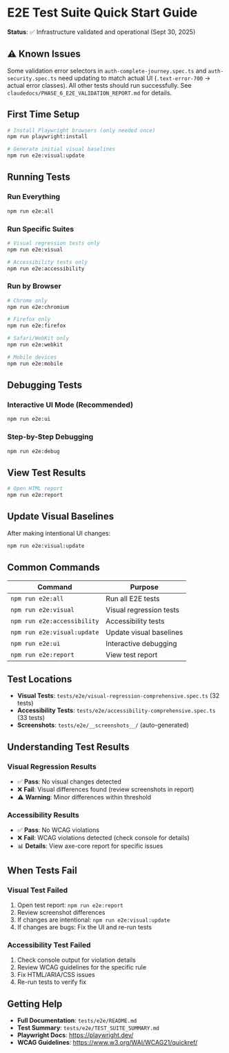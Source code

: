 # E2E Test Suite Quick Start Guide

**Status**: ✅ Infrastructure validated and operational (Sept 30, 2025)

## ⚠️ Known Issues
Some validation error selectors in `auth-complete-journey.spec.ts` and `auth-security.spec.ts` need updating to match actual UI (`.text-error-700` → actual error classes). All other tests should run successfully. See `claudedocs/PHASE_6_E2E_VALIDATION_REPORT.md` for details.

## First Time Setup

```bash
# Install Playwright browsers (only needed once)
npm run playwright:install

# Generate initial visual baselines
npm run e2e:visual:update
```

## Running Tests

### Run Everything
```bash
npm run e2e:all
```

### Run Specific Suites
```bash
# Visual regression tests only
npm run e2e:visual

# Accessibility tests only
npm run e2e:accessibility
```

### Run by Browser
```bash
# Chrome only
npm run e2e:chromium

# Firefox only
npm run e2e:firefox

# Safari/WebKit only
npm run e2e:webkit

# Mobile devices
npm run e2e:mobile
```

## Debugging Tests

### Interactive UI Mode (Recommended)
```bash
npm run e2e:ui
```

### Step-by-Step Debugging
```bash
npm run e2e:debug
```

## View Test Results

```bash
# Open HTML report
npm run e2e:report
```

## Update Visual Baselines

After making intentional UI changes:

```bash
npm run e2e:visual:update
```

## Common Commands

| Command | Purpose |
|---------|---------|
| `npm run e2e:all` | Run all E2E tests |
| `npm run e2e:visual` | Visual regression tests |
| `npm run e2e:accessibility` | Accessibility tests |
| `npm run e2e:visual:update` | Update visual baselines |
| `npm run e2e:ui` | Interactive debugging |
| `npm run e2e:report` | View test report |

## Test Locations

- **Visual Tests**: `tests/e2e/visual-regression-comprehensive.spec.ts` (32 tests)
- **Accessibility Tests**: `tests/e2e/accessibility-comprehensive.spec.ts` (33 tests)
- **Screenshots**: `tests/e2e/__screenshots__/` (auto-generated)

## Understanding Test Results

### Visual Regression Results
- ✅ **Pass**: No visual changes detected
- ❌ **Fail**: Visual differences found (review screenshots in report)
- ⚠️ **Warning**: Minor differences within threshold

### Accessibility Results
- ✅ **Pass**: No WCAG violations
- ❌ **Fail**: WCAG violations detected (check console for details)
- 📊 **Details**: View axe-core report for specific issues

## When Tests Fail

### Visual Test Failed
1. Open test report: `npm run e2e:report`
2. Review screenshot differences
3. If changes are intentional: `npm run e2e:visual:update`
4. If changes are bugs: Fix the UI and re-run tests

### Accessibility Test Failed
1. Check console output for violation details
2. Review WCAG guidelines for the specific rule
3. Fix HTML/ARIA/CSS issues
4. Re-run tests to verify fix

## Getting Help

- **Full Documentation**: `tests/e2e/README.md`
- **Test Summary**: `tests/e2e/TEST_SUITE_SUMMARY.md`
- **Playwright Docs**: https://playwright.dev/
- **WCAG Guidelines**: https://www.w3.org/WAI/WCAG21/quickref/
